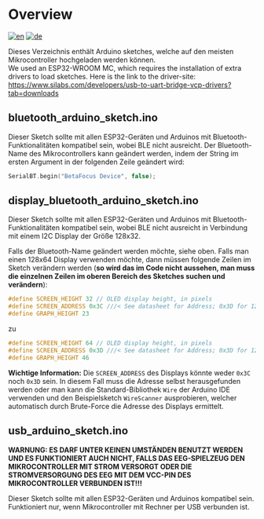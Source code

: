 # Overview
[![en](https://img.shields.io/badge/lang-en-red.svg)](https://github.com/visar77/BetaFocus/blob/main/Arduino%20Sketches/README.md)
[![de](https://img.shields.io/badge/lang-de-red.svg)](https://github.com/visar77/BetaFocus/blob/main/Arduino%20Sketches/README.de.md)

Dieses Verzeichnis enthält Arduino sketches, welche auf den meisten Mikrocontroller hochgeladen werden können. <br>
We used an ESP32-WROOM MC, which requires the installation of extra drivers to load sketches. Here is the link to the driver-site:
https://www.silabs.com/developers/usb-to-uart-bridge-vcp-drivers?tab=downloads

## bluetooth_arduino_sketch.ino
Dieser Sketch sollte mit allen ESP32-Geräten und Arduinos mit Bluetooth-Funktionalitäten kompatibel sein, wobei BLE nicht ausreicht. 
Der Bluetooth-Name des Mikrocontrollers kann geändert werden, indem der String im ersten Argument in der folgenden Zeile geändert wird:
```cpp
SerialBT.begin("BetaFocus Device", false);
```

## display_bluetooth_arduino_sketch.ino
Dieser Sketch sollte mit allen ESP32-Geräten und Arduinos mit Bluetooth-Funktionalitäten kompatibel sein, wobei BLE nicht ausreicht in Verbindung mit einem I2C Display der Größe 128x32. 

Falls der Bluetooth-Name geändert werden möchte, siehe oben. Falls man einen 128x64 Display verwenden möchte, dann müssen folgende Zeilen
im Sketch verändern werden
(**so wird das im Code nicht aussehen, man muss die einzelnen Zeilen im oberen Bereich des Sketches suchen und verändern**):
```cpp
#define SCREEN_HEIGHT 32 // OLED display height, in pixels
#define SCREEN_ADDRESS 0x3C ///< See datasheet for Address; 0x3D for 128x64, 0x3C for 128x32
#define GRAPH_HEIGHT 23
```
zu
```cpp
#define SCREEN_HEIGHT 64 // OLED display height, in pixels
#define SCREEN_ADDRESS 0x3D ///< See datasheet for Address; 0x3D for 128x64, 0x3C for 128x32
#define GRAPH_HEIGHT 46
```
**Wichtige Information:** Die `SCREEN_ADDRESS` des Displays könnte weder `0x3C` noch `0x3D` sein. In diesem Fall muss die Adresse selbst herausgefunden werden
oder man kann die Standard-Bibliothek `Wire` der Arduino IDE verwenden und den Beispielsketch `WireScanner` ausprobieren, welcher automatisch durch Brute-Force die
Adresse des Displays ermittelt.
## usb_arduino_sketch.ino
**WARNUNG: ES DARF UNTER KEINEN UMSTÄNDEN BENUTZT WERDEN UND ES FUNKTIONIERT AUCH NICHT, FALLS DAS EEG-SPIELZEUG DEN MIKROCONTROLLER MIT STROM VERSORGT ODER
DIE STROMVERSORGUNG DES EEG MIT DEM VCC-PIN DES MIKROCONTROLLER VERBUNDEN IST!!!**

Dieser Sketch sollte mit allen ESP32-Geräten und Arduinos kompatibel sein. Funktioniert nur, wenn Mikrocontroller mit Rechner per USB verbunden ist. 
